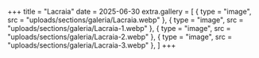 +++
title = "Lacraia"
date = 2025-06-30
extra.gallery = [
  { type = "image", src = "uploads/sections/galeria/Lacraia.webp" },
  { type = "image", src = "uploads/sections/galeria/Lacraia-1.webp" },
  { type = "image", src = "uploads/sections/galeria/Lacraia-2.webp" },
  { type = "image", src = "uploads/sections/galeria/Lacraia-3.webp" },
]
+++

